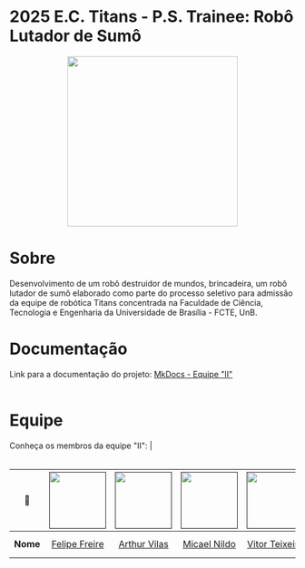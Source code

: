 # 2025 E.C. Titans - P.S. Trainee: Robô Lutador de Sumô

<p align="center">
  <img src="./docs/view/img/logoAqui" height='300px' style={{ display: 'block', margin: 'auto', marginTop: '100px' }} />
</p>

# Sobre

Desenvolvimento de um robô destruidor de mundos, brincadeira, um robô lutador de sumô elaborado como parte do processo seletivo para admissão da equipe de robótica Titans concentrada na Faculdade de Ciência, Tecnologia e Engenharia da Universidade de Brasília - FCTE, UnB.
  
# Documentação

Link para a documentação do projeto: [MkDocs - Equipe "II"]() <br><br>

<!--

- Montar os tópicos com a equipe de deploy e testes 

# Instruções para iniciar o site localmente (em ambientes X)

### Dependências

- Node.js v20.13.1
- NPM (Node Package Manager)
- PostgreSQL
- Ruby
- Rails
- Docker

-->

# Equipe

Conheça os membros da equipe "II":
                                                                |
<br></br>


| **📸**    | [<img src="https://avatars.githubusercontent.com/u/62055315?v=4" width=100>]() | [<img src="https://avatars.githubusercontent.com/u/186127003?v=4" width=100>]() | [<img src="https://avatars.githubusercontent.com/u/113267642?v=4" width=100>]() | [<img src="https://avatars.githubusercontent.com/u/189680932?v=4" width=100>]() | [<img src="https://avatars.githubusercontent.com/u/197327695?v=4" width=100>]() | [<img src="https://avatars.githubusercontent.com/u/153767458?v=4" width=100>]() |
|:---------:|:------------------------------------------------------------------------------:|:-------------------------------------------------------------------------------:|:------------------------------------------------------------------------------:|:------------------------------------------------------------------------------:|:------------------------------------------------------------------------------:|:------------------------------------------------------------------------------:|
| **Nome**  | [Felipe Freire](https://github.com/FelipeFreire-gf) | [Arthur Vilas](https://github.com/arthurvbl)  | [Micael Nildo](https://github.com/micaelnildoo) | [Vitor Teixeira](https://github.com/vitorreix) | [João Victor](https://github.com/viktor485) | [Matheus Félix](https://github.com/matheusfelix18) |                     


